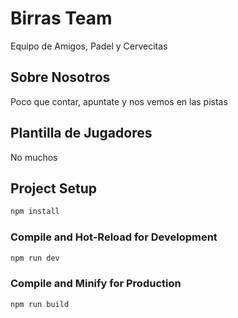 # Birras Team

Equipo de Amigos, Padel y Cervecitas

## Sobre Nosotros

Poco que contar, apuntate y nos vemos en las pistas

## Plantilla de Jugadores

No muchos

## Project Setup

```sh
npm install
```

### Compile and Hot-Reload for Development

```sh
npm run dev
```

### Compile and Minify for Production

```sh
npm run build
```
